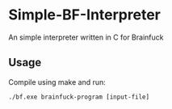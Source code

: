 # Simple-BF-Interpreter
An simple interpreter written in C for Brainfuck

## Usage
Compile using make and run:
```
./bf.exe brainfuck-program [input-file]
```
